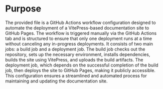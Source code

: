 # Purpose
The provided file is a GitHub Actions workflow configuration designed to automate the deployment of a VitePress-based documentation site to GitHub Pages. The workflow is triggered manually via the GitHub Actions tab and is structured to ensure that only one deployment runs at a time without canceling any in-progress deployments. It consists of two main jobs: a build job and a deployment job. The build job checks out the repository, sets up the necessary environment, installs dependencies, builds the site using VitePress, and uploads the build artifacts. The deployment job, which depends on the successful completion of the build job, then deploys the site to GitHub Pages, making it publicly accessible. This configuration ensures a streamlined and automated process for maintaining and updating the documentation site.
